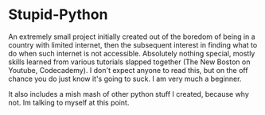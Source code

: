 # Stupid-Python

An extremely small project initially created out of the boredom of being in a country with limited internet, then the subsequent interest in finding what to do when such internet is not accessible.
Absolutely nothing special, mostly skills learned from various tutorials slapped together (The New Boston on Youtube, Codecademy).
I don't expect anyone to read this, but on the off chance you do just know it's going to suck. I am very much a beginner.

It also includes a mish mash of other python stuff I created, because why not. Im talking to myself at this point.

